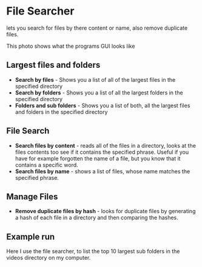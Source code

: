# File Searcher

lets you search for files by there content or name, also remove duplicate files.

This photo shows what the programs GUI looks like

## Largest files and folders

- **Search by files** - Shows you a list of all of the largest files in the specified directory
- **Search by folders** - Shows you a list of all the largest folders in the specified directory
- **Folders and sub folders** - Shows you a list of both, all the largest files and folders in the specified directory

## File Search

- **Search files by content** - reads all of the files in a directory, looks at the files contents too see if it contains the specified phrase. Useful if you have for example forgotten the name of a file, but you know that it contains a specific word.
- **Search files by name** - shows a list of files, whose name matches the specified phrase.

## Manage Files

- **Remove duplicate files by hash** - looks for duplicate files by generating a hash of each file in a directory and then comparing the hashes.

## Example run

Here I use the file searcher, to list the top 10 largest sub folders in the videos directory on my computer.
